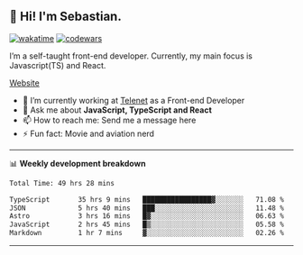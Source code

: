 ## 👋 Hi! I'm Sebastian.

[![wakatime](https://wakatime.com/badge/user/df0036c6-328a-4a39-be9b-e49417ed22a1.svg)](https://wakatime.com/@df0036c6-328a-4a39-be9b-e49417ed22a1)
[![codewars](https://www.codewars.com/users/sebavuye/badges/small)](https://www.codewars.com/users/sebavuye)

I’m a self-taught front-end developer. Currently, my main focus is Javascript(TS) and React.

[Website](https://sebastianvuye.be)

- 🔭 I’m currently working at [Telenet](https://telenet.be/) as a Front-end Developer
- 💬 Ask me about **JavaScript, TypeScript and React**
- 📫 How to reach me: Send me a message here
- ⚡ Fun fact: Movie and aviation nerd

-------

📊 **Weekly development breakdown**

<!--START_SECTION:waka-->

```txt
Total Time: 49 hrs 28 mins

TypeScript       35 hrs 9 mins   █████████████████▓░░░░░░░   71.08 %
JSON             5 hrs 40 mins   ███░░░░░░░░░░░░░░░░░░░░░░   11.48 %
Astro            3 hrs 16 mins   █▓░░░░░░░░░░░░░░░░░░░░░░░   06.63 %
JavaScript       2 hrs 45 mins   █▒░░░░░░░░░░░░░░░░░░░░░░░   05.58 %
Markdown         1 hr 7 mins     ▓░░░░░░░░░░░░░░░░░░░░░░░░   02.26 %
```

<!--END_SECTION:waka-->
-------
